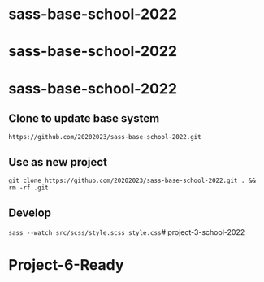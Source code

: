 # sass-base-school-2022
# sass-base-school-2022
# sass-base-school-2022

## Clone to update base system
`https://github.com/20202023/sass-base-school-2022.git`

## Use as new project
`git clone https://github.com/20202023/sass-base-school-2022.git . && rm -rf .git`

## Develop
`sass --watch src/scss/style.scss style.css`# project-3-school-2022
# Project-6-Ready
